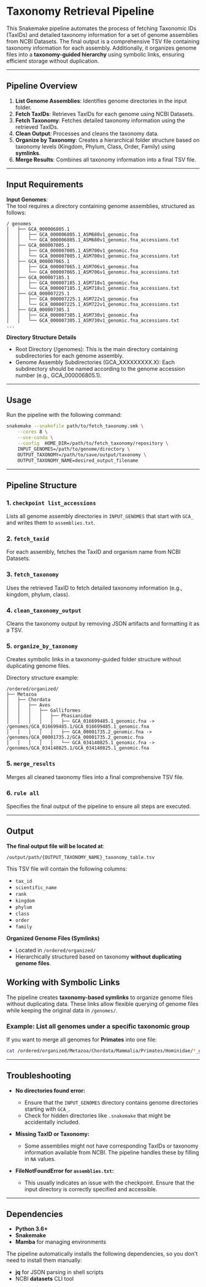 # Taxonomy Retrieval Pipeline

This Snakemake pipeline automates the process of fetching Taxonomic IDs (TaxIDs) and detailed taxonomy information for a set of genome assemblies from NCBI Datasets. The final output is a comprehensive TSV file containing taxonomy information for each assembly. Additionally, it organizes genome files into a **taxonomy-guided hierarchy** using symbolic links, ensuring efficient storage without duplication.

---

## Pipeline Overview

1. **List Genome Assemblies**: Identifies genome directories in the input folder.
2. **Fetch TaxIDs**: Retrieves TaxIDs for each genome using NCBI Datasets.
3. **Fetch Taxonomy**: Fetches detailed taxonomy information using the retrieved TaxIDs.
4. **Clean Output**: Processes and cleans the taxonomy data.
5. **Organize by Taxonomy**: Creates a hierarchical folder structure based on taxonomy levels (Kingdom, Phylum, Class, Order, Family) using **symlinks**.
6. **Merge Results**: Combines all taxonomy information into a final TSV file.

---

## **Input Requirements**

**Input Genomes**:  
The tool requires a directory containing genome assemblies, structured as follows:

```text
/ genomes
│   ├── GCA_000006805.1
│   │   ├── GCA_000006805.1_ASM680v1_genomic.fna
│   │   └── GCA_000006805.1_ASM680v1_genomic.fna_accessions.txt
│   ├── GCA_000007005.1
│   │   ├── GCA_000007005.1_ASM700v1_genomic.fna
│   │   └── GCA_000007005.1_ASM700v1_genomic.fna_accessions.txt
│   ├── GCA_000007065.1
│   │   ├── GCA_000007065.1_ASM706v1_genomic.fna
│   │   └── GCA_000007065.1_ASM706v1_genomic.fna_accessions.txt
│   ├── GCA_000007185.1
│   │   ├── GCA_000007185.1_ASM718v1_genomic.fna
│   │   └── GCA_000007185.1_ASM718v1_genomic.fna_accessions.txt
│   ├── GCA_000007225.1
│   │   ├── GCA_000007225.1_ASM722v1_genomic.fna
│   │   └── GCA_000007225.1_ASM722v1_genomic.fna_accessions.txt
│   ├── GCA_000007305.1
│   │   ├── GCA_000007305.1_ASM730v1_genomic.fna
│   │   └── GCA_000007305.1_ASM730v1_genomic.fna_accessions.txt
...
```
**Directory Structure Details**
- Root Directory (/genomes):
This is the main directory containing subdirectories for each genome assembly.
- Genome Assembly Subdirectories (GCA_XXXXXXXXX.X):
Each subdirectory should be named according to the genome accession number (e.g., GCA_000006805.1).
---

## Usage

Run the pipeline with the following command:

```bash
snakemake --snakefile path/to/fetch_taxonomy.smk \
    --cores 8 \
    --use-conda \
    --config  HOME_DIR=/path/to/fetch_taxonomy/repository \
    INPUT_GENOMES=/path/to/genome/directory \
    OUTPUT_TAXONOMY=/path/to/save/output/taxonomy \
    OUTPUT_TAXONOMY_NAME=desired_output_filename
```

---

## Pipeline Structure

### 1. **`checkpoint list_accessions`**
Lists all genome assembly directories in `INPUT_GENOMES` that start with `GCA_` and writes them to `assemblies.txt`.

### 2. **`fetch_taxid`**
For each assembly, fetches the TaxID and organism name from NCBI Datasets.

### 3. **`fetch_taxonomy`**
Uses the retrieved TaxID to fetch detailed taxonomy information (e.g., kingdom, phylum, class).

### 4. **`clean_taxonomy_output`**
Cleans the taxonomy output by removing JSON artifacts and formatting it as a TSV.

### 5. **`organize_by_taxonomy`**
Creates symbolic links in a taxonomy-guided folder structure without duplicating genome files.

Directory structure example:
```text
/ordered/organized/
├── Metazoa
│   ├── Chordata
│   │   ├── Aves
│   │   │   ├── Galliformes
│   │   │   │   ├── Phasianidae
│   │   │   │   │   ├── GCA_016699485.1_genomic.fna -> /genomes/GCA_016699485.1/GCA_016699485.1_genomic.fna
│   │   │   │   │   ├── GCA_00001735.2_genomic.fna -> /genomes/GCA_00001735.2/GCA_00001735.2_genomic.fna
│   │   │   │   │   └── GCA_034140825.1_genomic.fna -> /genomes/GCA_034140825.1/GCA_034140825.1_genomic.fna
```

### 5. **`merge_results`**
Merges all cleaned taxonomy files into a final comprehensive TSV file.

### 6. **`rule all`**
Specifies the final output of the pipeline to ensure all steps are executed.

---

## Output

**The final output file will be located at**:

```
/output/path/{OUTPUT_TAXONOMY_NAME}_taxonomy_table.tsv
```

This TSV file will contain the following columns:

- `tax_id`
- `scientific_name`
- `rank`
- `kingdom`
- `phylum`
- `class`
- `order`
- `family`


**Organized Genome Files (Symlinks)**
- Located in `/ordered/organized/`
- Hierarchically structured based on taxonomy **without duplicating genome files**.


## Working with Symbolic Links
The pipeline creates **taxonomy-based symlinks** to organize genome files without duplicating data. These links allow flexible querying of genome files while keeping the original data in `/genomes/`.


### **Example: List all genomes under a specific taxonomic group**
If you want to merge all genomes for **Primates** into one file:

```bash
cat /ordered/organized/Metazoa/Chordata/Mammalia/Primates/Hominidae/*_genomic.fna > primates_genomes.fasta
```


---

## Troubleshooting

- **No directories found error:**
  - Ensure that the `INPUT_GENOMES` directory contains genome directories starting with `GCA_`.
  - Check for hidden directories like `.snakemake` that might be accidentally included.

- **Missing TaxID or Taxonomy:**
  - Some assemblies might not have corresponding TaxIDs or taxonomy information available from NCBI. The pipeline handles these by filling in `NA` values.

- **FileNotFoundError for `assemblies.txt`:**
  - This usually indicates an issue with the checkpoint. Ensure that the input directory is correctly specified and accessible.


---

## **Dependencies**

- **Python 3.6+**
- **Snakemake**
- **Mamba** for managing environments

The pipeline automatically installs the following dependencies, so you don't need to install them manually:

- **jq** for JSON parsing in shell scripts
- NCBI **datasets** CLI tool

